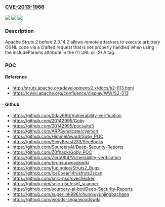 ### [CVE-2013-1966](https://cve.mitre.org/cgi-bin/cvename.cgi?name=CVE-2013-1966)
![](https://img.shields.io/static/v1?label=Product&message=n%2Fa&color=blue)
![](https://img.shields.io/static/v1?label=Version&message=n%2Fa&color=blue)
![](https://img.shields.io/static/v1?label=Vulnerability&message=n%2Fa&color=brighgreen)

### Description

Apache Struts 2 before 2.3.14.2 allows remote attackers to execute arbitrary OGNL code via a crafted request that is not properly handled when using the includeParams attribute in the (1) URL or (2) A tag.

### POC

#### Reference
- http://struts.apache.org/development/2.x/docs/s2-013.html
- https://cwiki.apache.org/confluence/display/WW/S2-013

#### Github
- https://github.com/0day666/Vulnerability-verification
- https://github.com/20142995/Goby
- https://github.com/20142995/pocsuite3
- https://github.com/ARPSyndicate/cvemon
- https://github.com/HimmelAward/Goby_POC
- https://github.com/SexyBeast233/SecBooks
- https://github.com/SourceryAI/Deep-Security-Reports
- https://github.com/Z0fhack/Goby_POC
- https://github.com/Zero094/Vulnerability-verification
- https://github.com/brunsu/woodswiki
- https://github.com/fupinglee/Struts2_Bugs
- https://github.com/ice0bear14h/struts2scan
- https://github.com/snic-nsc/cvechecker
- https://github.com/snic-nsc/esgf_scanner
- https://github.com/sourcery-ai-bot/Deep-Security-Reports
- https://github.com/superlink996/chunqiuyunjingbachang
- https://github.com/woods-sega/woodswiki

